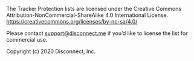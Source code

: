 The Tracker Protection lists are licensed under the Creative Commons Attribution-NonCommercial-ShareAlike 4.0 International License. https://creativecommons.org/licenses/by-nc-sa/4.0/ 

Please contact support@disconnect.me if you’d like to license the list for commercial use. 

Copyright (c) 2020 Disconnect, Inc.
